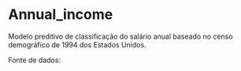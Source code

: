 # Annual_income
Modelo preditivo de classificação do salário anual baseado no censo demográfico de 1994 dos Estados Unidos.

Fonte de dados:
